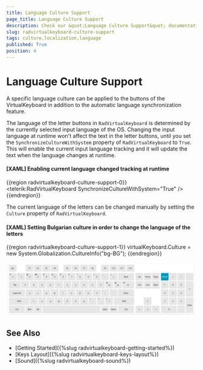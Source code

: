 ```yaml
---
title: Language Culture Support
page_title: Language Culture Support
description: Check our &quot;Language Culture Support&quot; documentation article for the on-screen RadVirtualKeyboard WPF control.
slug: radvirtualkeyboard-culture-support
tags: culture,localization,language
published: True
position: 4
---
```


# Language Culture Support

A specific language culture can be applied to the buttons of the VirtualKeyboard in addition to the automatic language synchronization feature.

The language of the letter buttons in `RadVirtualKeyboard` is determined by the currently selected input language of the OS. Changing the input language at runtime won't affect the text in the letter buttons, until you set the `SynchronizeCultureWithSystem` property of `RadVirtualKeyboard` to `True`. This will enable the current input language tracking and it will update the text when the language changes at runtime.

#### __[XAML] Enabling current language changed tracking at runtime__
{{region radvirtualkeyboard-culture-support-0}}	
	<telerik:RadVirtualKeyboard SynchronizeCultureWithSystem="True" />
{{endregion}}

The current language of the letters can be changed manually by setting the `Culture` property of `RadVirtualKeyboard`.

#### __[XAML] Setting Bulgarian culture in order to change the language of the letters__
{{region radvirtualkeyboard-culture-support-1}}	
	virtualKeyboard.Culture = new System.Globalization.CultureInfo("bg-BG");
{{endregion}}

![](images/radvirtualkeyboard-culture-support-0.png)

## See Also
* [Getting Started]({%slug radvirtualkeyboard-getting-started%})
* [Keys Layout]({%slug radvirtualkeyboard-keys-layout%})
* [Sound]({%slug radvirtualkeyboard-sound%})
